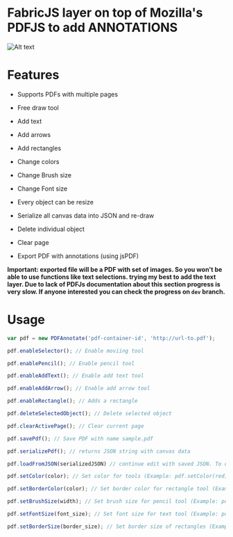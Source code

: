 # FabricJS layer on top of Mozilla's PDFJS to add ANNOTATIONS

![Alt text](./Screenshot.png?raw=true "Screenshot")

# Features

- Supports PDFs with multiple pages

- Free draw tool

- Add text

- Add arrows

- Add rectangles

- Change colors

- Change Brush size

- Change Font size

- Every object can be resize

- Serialize all canvas data into JSON and re-draw

- Delete individual object

- Clear page

- Export PDF with annotations (using jsPDF)

**Important: exported file will be a PDF with set of images. So you won't be able to use functions like text selections. trying my best to add the text layer. Due to lack of PDFJs documentation about this section progress is very slow. If anyone interested you can check the progress on `dev` branch.**

# Usage 

```javascript
var pdf = new PDFAnnotate('pdf-container-id', 'http://url-to.pdf');

pdf.enableSelector(); // Enable moviing tool

pdf.enablePencil(); // Enable pencil tool

pdf.enableAddText(); // Enable add text tool

pdf.enableAddArrow(); // Enable add arrow tool

pdf.enableRectangle(); // Adds a rectangle

pdf.deleteSelectedObject(); // Delete selected object

pdf.clearActivePage(); // Clear current page

pdf.savePdf(); // Save PDF with name sample.pdf

pdf.serializePdf(); // returns JSON string with canvas data

pdf.loadFromJSON(serializedJSON) // continue edit with saved JSON. To do this on page load use `ready` option(scripts.js line 5)

pdf.setColor(color); // Set color for tools (Example: pdf.setColor(red) , pdf.setColor('#fff'), pdf.setColor('rgba(255,0,0,0.5)'))

pdf.setBorderColor(color); // Set border color for rectangle tool (Example: pdf.setBorderColor(red) , pdf.setBorderColor('#fff'))

pdf.setBrushSize(width); // Set brush size for pencil tool (Example: pdf.setBrushSize(5))

pdf.setFontSize(font_size); // Set font size for text tool (Example: pdf.setFontSize(18))

pdf.setBorderSize(border_size); // Set border size of rectangles (Example: pdf.setBorderSize(2))
```
